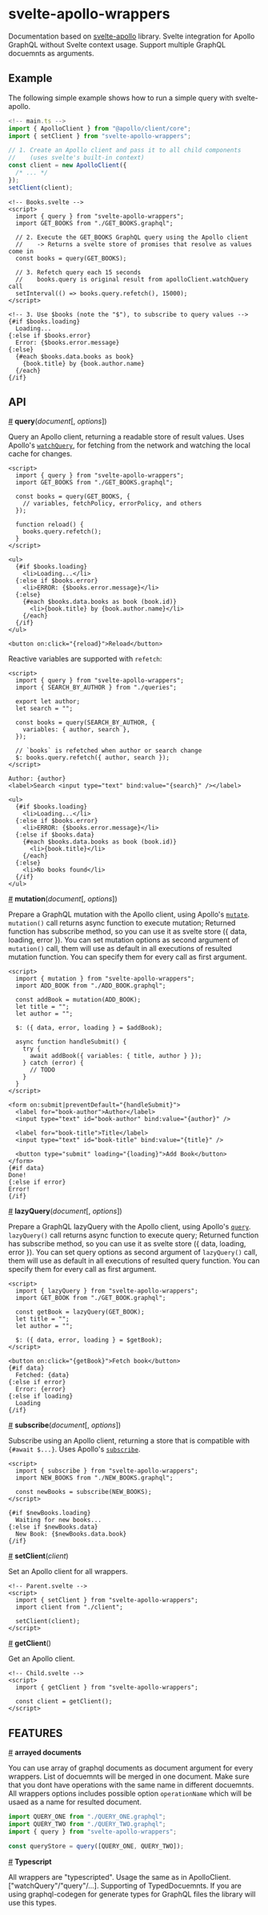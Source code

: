 # svelte-apollo-wrappers

Documentation based on <a href="https://github.com/timhall/svelte-apollo">svelte-apollo</a> library.
Svelte integration for Apollo GraphQL without Svelte context usage. Support multiple GraphQL docuemnts as arguments.

## Example

The following simple example shows how to run a simple query with svelte-apollo.

```typescript
<!-- main.ts -->
import { ApolloClient } from "@apollo/client/core";
import { setClient } from "svelte-apollo-wrappers";

// 1. Create an Apollo client and pass it to all child components
//    (uses svelte's built-in context)
const client = new ApolloClient({
  /* ... */
});
setClient(client);
```

```svelte
<!-- Books.svelte -->
<script>
  import { query } from "svelte-apollo-wrappers";
  import GET_BOOKS from "./GET_BOOKS.graphql";

  // 2. Execute the GET_BOOKS GraphQL query using the Apollo client
  //    -> Returns a svelte store of promises that resolve as values come in
  const books = query(GET_BOOKS);
  
  // 3. Refetch query each 15 seconds
  //    books.query is original result from apolloClient.watchQuery call
  setInterval(() => books.query.refetch(), 15000);
</script>

<!-- 3. Use $books (note the "$"), to subscribe to query values -->
{#if $books.loading}
  Loading...
{:else if $books.error}
  Error: {$books.error.message}
{:else}
  {#each $books.data.books as book}
    {book.title} by {book.author.name}
  {/each}
{/if}
```

## API

<a href="#query" name="query">#</a> <b>query</b>(<i>document</i>[, <i>options</i>])

Query an Apollo client, returning a readable store of result values.
Uses Apollo's [`watchQuery`](https://www.apollographql.com/docs/react/api/apollo-client.html#ApolloClient.watchQuery),
for fetching from the network and watching the local cache for changes.

```svelte
<script>
  import { query } from "svelte-apollo-wrappers";
  import GET_BOOKS from "./GET_BOOKS.graphql";

  const books = query(GET_BOOKS, {
    // variables, fetchPolicy, errorPolicy, and others
  });

  function reload() {
    books.query.refetch();
  }
</script>

<ul>
  {#if $books.loading}
    <li>Loading...</li>
  {:else if $books.error}
    <li>ERROR: {$books.error.message}</li>
  {:else}
    {#each $books.data.books as book (book.id)}
      <li>{book.title} by {book.author.name}</li>
    {/each}
  {/if}
</ul>

<button on:click="{reload}">Reload</button>
```

Reactive variables are supported with `refetch`:

```svelte
<script>
  import { query } from "svelte-apollo-wrappers";
  import { SEARCH_BY_AUTHOR } from "./queries";

  export let author;
  let search = "";

  const books = query(SEARCH_BY_AUTHOR, {
    variables: { author, search },
  });

  // `books` is refetched when author or search change
  $: books.query.refetch({ author, search });
</script>

Author: {author}
<label>Search <input type="text" bind:value="{search}" /></label>

<ul>
  {#if $books.loading}
    <li>Loading...</li>
  {:else if $books.error}
    <li>ERROR: {$books.error.message}</li>
  {:else if $books.data}
    {#each $books.data.books as book (book.id)}
      <li>{book.title}</li>
    {/each}
  {:else}
    <li>No books found</li>
  {/if}
</ul>
```

<a href="#mutation" name="mutation">#</a> <b>mutation</b>(<i>document</i>[, <i>options</i>])

Prepare a GraphQL mutation with the Apollo client, using Apollo's [`mutate`](https://www.apollographql.com/docs/react/api/apollo-client.html#ApolloClient.mutate).
`mutation()` call returns async function to execute mutation; Returned function has subscribe method, so you can use it as svelte store ({ data, loading, error }).
You can set mutation options as second argument of `mutation()` call, them will use as default in all executions of resulted mutation function. You can specify them for every call as first argument.


```svelte
<script>
  import { mutation } from "svelte-apollo-wrappers";
  import ADD_BOOK from "./ADD_BOOK.graphql";

  const addBook = mutation(ADD_BOOK);
  let title = "";
  let author = "";

  $: ({ data, error, loading } = $addBook);

  async function handleSubmit() {
    try {
      await addBook({ variables: { title, author } });
    } catch (error) {
      // TODO
    }
  }
</script>

<form on:submit|preventDefault="{handleSubmit}">
  <label for="book-author">Author</label>
  <input type="text" id="book-author" bind:value="{author}" />

  <label for="book-title">Title</label>
  <input type="text" id="book-title" bind:value="{title}" />

  <button type="submit" loading="{loading}">Add Book</button>
</form>
{#if data}
Done!
{:else if error}
Error!
{/if}
```

<a href="#lazyQuery" name="lazyQuery">#</a> <b>lazyQuery</b>(<i>document</i>[, <i>options</i>])

Prepare a GraphQL lazyQuery with the Apollo client, using Apollo's [`query`](https://www.apollographql.com/docs/react/api/apollo-client.html#ApolloClient.query).
`lazyQuery()` call returns async function to execute query; Returned function has subscribe method, so you can use it as svelte store ({ data, loading, error }).
You can set query options as second argument of `lazyQuery()` call, them will use as default in all executions of resulted query function. You can specify them for every call as first argument.


```svelte
<script>
  import { lazyQuery } from "svelte-apollo-wrappers";
  import GET_BOOK from "./GET_BOOK.graphql";

  const getBook = lazyQuery(GET_BOOK);
  let title = "";
  let author = "";

  $: ({ data, error, loading } = $getBook);
</script>

<button on:click="{getBook}">Fetch book</button>
{#if data}
  Fetched: {data}
{:else if error}
  Error: {error}
{:else if loading}
  Loading
{/if}
```

<a href="#subscribe" name="subscribe">#</a> <b>subscribe</b>(<i>document</i>[, <i>options</i>])

Subscribe using an Apollo client, returning a store that is compatible with `{#await $...}`. Uses Apollo's [`subscribe`](https://www.apollographql.com/docs/react/api/apollo-client#ApolloClient.subscribe).

```svelte
<script>
  import { subscribe } from "svelte-apollo-wrappers";
  import NEW_BOOKS from "./NEW_BOOKS.graphql";

  const newBooks = subscribe(NEW_BOOKS);
</script>

{#if $newBooks.loading}
  Waiting for new books...
{:else if $newBooks.data}
  New Book: {$newBooks.data.book}
{/if}
```

<a href="#setClient" name="setClient">#</a> <b>setClient</b>(<i>client</i>)

Set an Apollo client for all wrappers.

```svelte
<!-- Parent.svelte -->
<script>
  import { setClient } from "svelte-apollo-wrappers";
  import client from "./client";

  setClient(client);
</script>
```

<a href="#getClient" name="getClient">#</a> <b>getClient</b>()

Get an Apollo client.

```svelte
<!-- Child.svelte -->
<script>
  import { getClient } from "svelte-apollo-wrappers";

  const client = getClient();
</script>
```

## FEATURES

<a href="#arrayedDocuments" name="arrayedDocuments">#</a> <b>arrayed documents</b>

You can use array of graphql documents as document argument for every wrappers. List of docuemnts will be merged in one document. Make sure that you dont have operations with the same name in different docuemnts. All wrappers options includes possible option `operationName` which will be usaed as a name for resulted document.

```typescript
import QUERY_ONE from "./QUERY_ONE.graphql";
import QUERY_TWO from "./QUERY_TWO.graphql";
import { query } from "svelte-apollo-wrappers";

const queryStore = query([QUERY_ONE, QUERY_TWO]);
```

<a href="#typescript" name="typescript">#</a> <b>Typescript</b>

All wrappers are "typescripted". Usage the same as in ApolloClient.["watchQuery"/"query"/...].
Supporting of TypedDocuemnts. If you are using graphql-codegen for generate types for GraphQL files the library will use this types.
